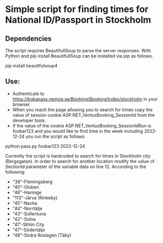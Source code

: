 # Simple script for finding times for National ID/Passport in Stockholm

## Dependencies
The script requires BeautifullSoup to parse the server responses. With Python and pip install BeautifullSoup can be installed via pip as follows. 

pip install beautifulsoup4

## Use:
* Authenticate to https://bokapass.nemoq.se/Booking/Booking/Index/stockholm in your browser.
* When you reach the page allowing you to search for times copy the value of session cookie ASP.NET_VentusBooking_SessionId from the developer tools.
* If the value of the cookie ASP.NET_VentusBooking_SessionIdRun is foobar123 and you would like to find time in the week including 2022-12-24 you run the script as follows:

python pass.py foobar123 2022-12-24

Currently the script is hardcoded to search for times in Stockholm city (Bergsgatan). In order to search for another location modify the value of SectionId parameter of the variable data on line 12. According to the following:

* "38"-Flemingsberg
* "40"-Globen
* "46"-Haninge
* "113"-Järva (Rinkeby)
* "45"-Nacka
* "44"-Norrtälje
* "43"-Sollentuna
* "42"-Solna
* "41"-Sthlm City
* "47"-Södertälje
* "48"-Södra Roslagen (Täby)
